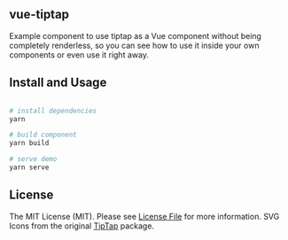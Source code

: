 ## vue-tiptap

Example component to use tiptap as a Vue component without being completely renderless, so you can see how to use it inside your own components or even use it right away.

## Install and Usage

```bash

# install dependencies
yarn

# build component
yarn build

# serve demo
yarn serve
```

## License

The MIT License (MIT). Please see [License File](LICENSE.md) for more information.
SVG Icons from the original [TipTap](https://github.com/scrumpy/tiptap/) package.
